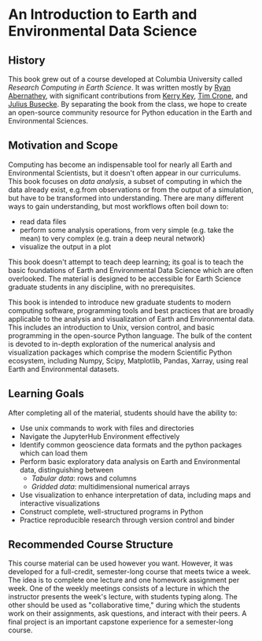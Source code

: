 # An Introduction to Earth and Environmental Data Science

## History

This book grew out of a course developed at Columbia University called _Research Computing in Earth Science_.
It was written mostly by [Ryan Abernathey](https://rabernat.github.io), with significant contributions from
[Kerry Key](https://emlab.ldeo.columbia.edu/index.php/team/kerry-key/), 
[Tim Crone](https://github.com/tjcrone), and [Julius Busecke](https:www.juliusbusecke.com).
By separating the book from the class, we hope to create an open-source community resource for Python education
in the Earth and Environmental Sciences.

## Motivation and Scope

Computing has become an indispensable tool for nearly all Earth and Environmental Scientists, but it doesn't often appear in our curriculums.
This book focuses on _data analysis_, a subset of computing in which the data already exist, e.g.from observations or from the output of a simulation, but have to be transformed into understanding.
There are many different ways to gain understanding, but most workflows often boil down to:

- read data files
- perform some analysis operations, from very simple (e.g. take the mean) to very complex (e.g. train a deep neural network)
- visualize the output in a plot

This book doesn't attempt to teach deep learning; its goal is to teach the basic foundations of Earth and Environmental Data Science which are often overlooked.
The material is designed to be accessible for Earth Science graduate students in any discipline, with no prerequisites.

This book is intended to introduce new graduate students to modern computing software, programming tools and best practices that are broadly applicable to the analysis and visualization of Earth and Environmental data.
This includes an introduction to Unix, version control, and basic programming in the open-source Python language.
The bulk of the content is devoted to in-depth exploration of the numerical analysis and visualization packages which comprise the modern Scientific Python ecosystem, including Numpy, Scipy, Matplotlib, Pandas, Xarray, using real Earth and Environmental datasets.

## Learning Goals

After completing all of the material, students should have the ability to:

- Use unix commands to work with files and directories
- Navigate the JupyterHub Environment effectively
- Identify common geoscience data formats and the python packages which can load them
- Perform basic exploratory data analysis on Earth and Environmental data, distinguishing between
  - _Tabular data_: rows and columns
  - _Gridded data_: multidimensional numerical arrays
- Use visualization to enhance interpretation of data, including maps and interactive visualizations
- Construct complete, well-structured programs in Python
- Practice reproducible research through version control and binder

## Recommended Course Structure

This course material can be used however you want.
However, it was developed for a full-credit, semester-long course that meets twice a week.
The idea is to complete one lecture and one homework assignment per week.
One of the weekly meetings consists of a lecture in which the instructor presents the week's lecture, with students typing along.
The other should be used as "collaborative time," during which the students work on their assignments, ask questions, and interact with their peers.
A final project is an important capstone experience for a semester-long course.
